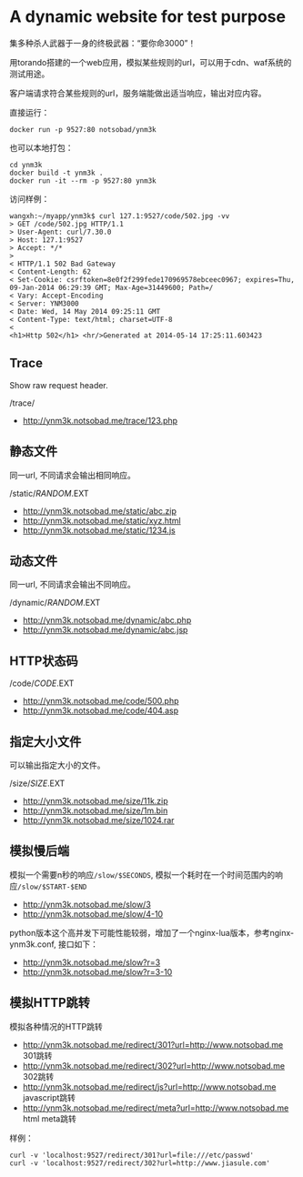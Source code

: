 # A dynamic website for test purpose

集多种杀人武器于一身的终极武器：“要你命3000”！

用torando搭建的一个web应用，模拟某些规则的url，可以用于cdn、waf系统的测试用途。

客户端请求符合某些规则的url，服务端能做出适当响应，输出对应内容。

直接运行：
```
docker run -p 9527:80 notsobad/ynm3k
```

也可以本地打包：
```
cd ynm3k
docker build -t ynm3k .
docker run -it --rm -p 9527:80 ynm3k
```

访问样例：

	wangxh:~/myapp/ynm3k$ curl 127.1:9527/code/502.jpg -vv
	> GET /code/502.jpg HTTP/1.1
	> User-Agent: curl/7.30.0
	> Host: 127.1:9527
	> Accept: */*
	>
	< HTTP/1.1 502 Bad Gateway
	< Content-Length: 62
	< Set-Cookie: csrftoken=8e0f2f299fede170969578ebceec0967; expires=Thu, 09-Jan-2014 06:29:39 GMT; Max-Age=31449600; Path=/
	< Vary: Accept-Encoding
	< Server: YNM3000
	< Date: Wed, 14 May 2014 09:25:11 GMT
	< Content-Type: text/html; charset=UTF-8
	<
	<h1>Http 502</h1> <hr/>Generated at 2014-05-14 17:25:11.603423

## Trace

Show raw request header.

/trace/

* http://ynm3k.notsobad.me/trace/123.php


## 静态文件

同一url, 不同请求会输出相同响应。

/static/$RANDOM.$EXT

* http://ynm3k.notsobad.me/static/abc.zip
* http://ynm3k.notsobad.me/static/xyz.html
* http://ynm3k.notsobad.me/static/1234.js

## 动态文件

同一url, 不同请求会输出不同响应。

/dynamic/$RANDOM.$EXT

* http://ynm3k.notsobad.me/dynamic/abc.php
* http://ynm3k.notsobad.me/dynamic/abc.jsp

## HTTP状态码
/code/$CODE.$EXT

* http://ynm3k.notsobad.me/code/500.php
* http://ynm3k.notsobad.me/code/404.asp

## 指定大小文件

可以输出指定大小的文件。

/size/$SIZE.$EXT

* http://ynm3k.notsobad.me/size/11k.zip
* http://ynm3k.notsobad.me/size/1m.bin
* http://ynm3k.notsobad.me/size/1024.rar

## 模拟慢后端
模拟一个需要n秒的响应`/slow/$SECONDS`, 模拟一个耗时在一个时间范围内的响应`/slow/$START-$END`

* http://ynm3k.notsobad.me/slow/3
* http://ynm3k.notsobad.me/slow/4-10

python版本这个高并发下可能性能较弱，增加了一个nginx-lua版本，参考nginx-ynm3k.conf, 接口如下：
* http://ynm3k.notsobad.me/slow?r=3
* http://ynm3k.notsobad.me/slow?r=3-10

## 模拟HTTP跳转
模拟各种情况的HTTP跳转

* http://ynm3k.notsobad.me/redirect/301?url=http://www.notsobad.me  301跳转
* http://ynm3k.notsobad.me/redirect/302?url=http://www.notsobad.me  302跳转
* http://ynm3k.notsobad.me/redirect/js?url=http://www.notsobad.me javascript跳转
* http://ynm3k.notsobad.me/redirect/meta?url=http://www.notsobad.me html meta跳转

样例：

    curl -v 'localhost:9527/redirect/301?url=file:///etc/passwd'
    curl -v 'localhost:9527/redirect/302?url=http://www.jiasule.com'
